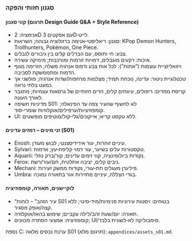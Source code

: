 ### סגנון חזותי והפקה

#### קווי סגנון (תרגום Design Guide Q&A + Style Reference)

- אנימציה: 2D עם אפקטים 3D‑לייט.
- סגנון: ריאליסטי‑אנימה ברזולוציה גבוהה; השראות: KPop Demon Hunters, Trollhunters, Pokémon, One Piece.
- צבע: חי ותוסס, עם הבדלים קלים בין גיבורים לנבלים.
- איכות: רקעים מוגבלים, דמויות זורמות ומורכבות; מימיקה עשירה.
- ויזואליזציית עוצמות (“אֹתוֹת”): לכל אות צבע ודפוס אנרגיה משלה; הזרימה מגוף הדמות ומתממשקת לסביבה.
- טכנולוגיית ניטור: עדינה, נוכחת תמיד; מצלמות מרחפות/שדות אנרגיה; פולשני אך כמעט בלתי נראה.
- קריסת ממדים: ריפולים, עיוותים קלים, הדים חזותיים של גרסאות עצמיות; מתגבר לאורך העונה.
- מדיניות חשיפה S01: לא לחשוף שהעיר צפה עד הפינאלה; קומפוזיציות/ערפילים/אוקלוזיות שומרי‑סוד.
- UI: ללא טקסט קריא; אייקונים/גלי‑קול/מוטיפים מופשטים.

#### זני מינים – רמזים עדינים (S01)

- Enosh: עיניים זוהרות, עור אירידיסצנטי, לבוש מעודן.
- Sylvari: טקסטורות עלים בשיער, עור דמוי קליפת‑עץ; אדמות.
- Aquarii: נקודות ביולומינציה, קווי זימים עדינים; קור/ברק נוזלי.
- Ferox: ניבים קלים, יציבה אתלטית, חם/עור/רשת.
- Mechani: פיליגרן מעגלים תת‑עורי, נקודות ממשק זעירות.
- Umbra: בגדי הצללה, עיניים מחזירות אור בתאורה נמוכה.

#### לוקיישנים, תאורה, קומפוזיציה

- “עיר הזהב” – לוחות S01 בטוחים: ויסטות עירוניות פנימיות/מיד‑סיטי; ללא קצה/אופק מסגיר.
- תאורה: יום/שעת זהב/לילה עקביים; שימוש בהאז/אוקלוזיה.
- קומפוזיציה: אמצעי הסתרה מכוונים; UI/סימבוליקה לא‑לשונית בלבד.

נספח C: ערכת נכסים מלאה S01 (תרגום מלא): `appendices/assets_s01.md`.
